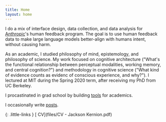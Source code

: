 ```yaml
---
title: Home
layout: home
---
```


I do a mix of interface design, data collection, and data analysis for [Anthropic](https://www.anthropic.com)'s human feedback program. The goal is to use human feedback data to make large language models better-align with humans intent, without causing harm.

As an academic, I studied philosophy of mind, epistemology, and philosophy of science. My work focused on cognitive architecture ("What's the functional relationship between perceptual modalities, working memory, and central cognition?") and methodology in cognitive science ("What kind of evidence counts as evidenc of conscious experience, and why?"). I lectured at MIT during the Spring 2020 term, after receiving my PhD from UC Berkeley.

I procastinated in grad school by building [tools](/tools) for academics.

I occasionally write [posts](posts/I-Blew-The-Whistle-On-John-Searle.html).

{: .little-links }
[<i class="fa fa-file-o" aria-hidden="true"></i> CV](files/CV - Jackson Kernion.pdf)

<!-- 

Later...
- "Some things I imagine a visitor to the website might want to know about me:"
	- I grew up in Pittsburgh, PA, where I ran cross country and sang in musicals at a giant suburban public high school.
	- I went to Harvard for undergrad, where I graduated in 2012 with a philosophy degree in the interdisciplinary Mind, Brain, and Behavior program.
		- In addition to leading that program's undergrad extracurricular organization (HSMBB) ...
		- "I have a background in software engineering..."
		- Acting/ a capella
		- (Met my future wife)
	- After sophomore year, I traveled through Nepal 
- Hobbies/interests?
- "I graduated from Harvard in 2012 with MBB degree
- "I have a background in software engineering..."

-->
